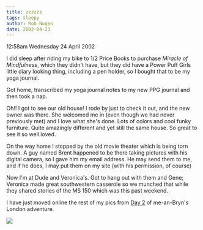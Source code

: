 ```yaml
---
title: zzzzzz
tags: sleepy
author: Rob Nugen
date: 2002-04-23
---
```


<p class=date>12:58am Wednesday 24 April 2002</p>

<p>I did sleep after riding my bike to 1/2 Price Books to purchase
<em>Miracle of Mindfulness</em>, which they didn't have, but they did
have a Power Puff Girls little diary looking thing, including a pen
holder, so I bought that to be my yoga journal.</p>

<p>Got home, transcribed my yoga journal notes to my new PPG journal
and then took a nap.</p>

<p>Oh!! I got to see our old house!  I rode by just to check it out,
and the new owner was there.  She welcomed me in (even though we had
never previously met) and I love what she's done.  Lots of colors and
cool funky furniture.  Quite amazingly different and yet still the same
house.  So great to see it so well loved.</p>

<p>On the way home I stopped by the old movie theater which is being
torn down.  A guy named Brent happened to be there taking pictures with
his digital camera, so I gave him my email address.  He may send them
to me, and if he does, I may put them on my site (with his permission,
of course)</p>

<p>Now I'm at Dude and Veronica's.  Got to hang out with them and Gene;
Veronica made great southwestern casserole so we munched that while
they shared stories of the MS 150 which was this past weekend.</p>

<p>I have just moved online the rest of my pics from <a
href="/cgi-local/images.cgi?dir=travel/2002_march_london_paris/day2">Day
2</a> of me-an-Bryn's London adventure.</p>

<p><img src="/images/rob/wL-ROB.gif"/></p>
